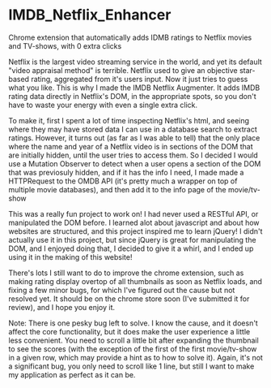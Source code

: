 # IMDB_Netflix_Enhancer
Chrome extension that automatically adds IDMB ratings to Netflix movies and TV-shows, with 0 extra clicks

Netflix is the largest video streaming service in the world, and yet its default "video appraisal method" is terrible.
Netflix used to give an objective star-based rating, aggregated from it's users input. Now it just tries to guess what 
you like. This is why I made the IMDB Netflix Augmenter. It adds IMDB rating data directly in Netflix's DOM, in the
appropriate spots, so you don't have to waste your energy with even a single extra click.

To make it, first I spent a lot of time inspecting Netflix's html, and seeing where they may have stored data I can use
in a database search to extract ratings. However, it turns out (as far as I was able to tell) that the only place where
the name and year of a Netflix video is in sections of the DOM that are initially hidden, until the user tries to access
them. So I decided I would use a Mutation Observer to detect when a user opens a section of the DOM that was previosuly
hidden, and if it has the info I need, I made made a HTTPRequest to the OMDB API (it's pretty much a wrapper on top of
multiple movie databases), and then add it to the info page of the movie/tv-show

This was a really fun project to work on! I had never used a RESTful API, or manipulated the DOM before. I learned alot
about javascript and about how websites are structured, and this project inspired me to learn jQuery! I didn't actually
use it in this project, but since jQuery is great for manipulating the DOM, and I enjoyed doing that, I decided to give
it a whirl, and I ended up using it in the making of this website!

There's lots I still want to do to improve the chrome extension, such as making rating display overtop of all thumbnails
as soon as Netflix loads, and fixing a few minor bugs, for which I've figured out the cause but not resolved yet.
It should be on the chrome store soon (I've submitted it for review), and I hope you enjoy it.

Note: 
There is one pesky bug left to solve. I know the cause, and it doesn't affect the core functionality, but it does make the
user experience a little less convenient. You need to scroll a little bit after expanding the thumbnail to see the scores
(with the exception of the first of the first movie/tv-show in a given row, which may provide a hint as to how to solve it).
Again, it's not a significant bug, you only need to scroll like 1 line, but still I want to make my application as perfect as
it can be.
